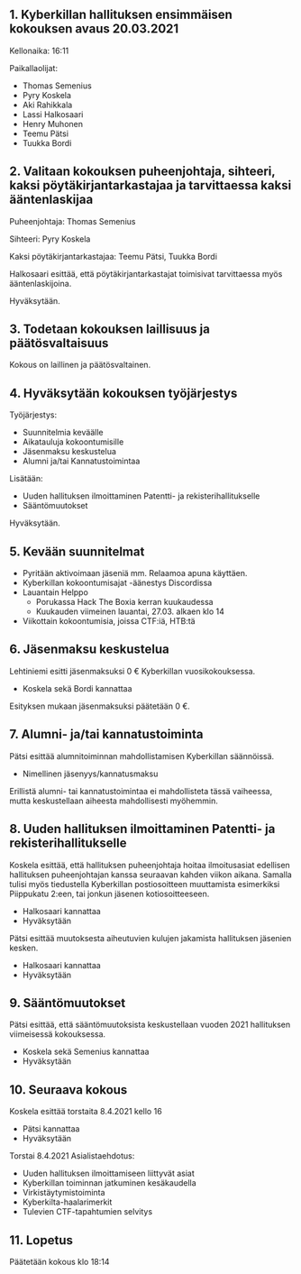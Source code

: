 ## 1. Kyberkillan hallituksen ensimmäisen kokouksen avaus 20.03.2021

Kellonaika: 16:11

Paikallaolijat:   
- Thomas Semenius
- Pyry Koskela
- Aki Rahikkala
- Lassi Halkosaari
- Henry Muhonen
- Teemu Pätsi
- Tuukka Bordi
                
                
## 2. Valitaan kokouksen puheenjohtaja, sihteeri, kaksi pöytäkirjantarkastajaa ja tarvittaessa kaksi ääntenlaskijaa

Puheenjohtaja: Thomas Semenius

Sihteeri: Pyry Koskela

Kaksi pöytäkirjantarkastajaa: Teemu Pätsi, Tuukka Bordi

Halkosaari esittää, että pöytäkirjantarkastajat toimisivat tarvittaessa myös ääntenlaskijoina.

Hyväksytään.


## 3. Todetaan kokouksen laillisuus ja päätösvaltaisuus

Kokous on laillinen ja päätösvaltainen.


## 4. Hyväksytään kokouksen työjärjestys

Työjärjestys:  

- Suunnitelmia keväälle
- Aikatauluja kokoontumisille
- Jäsenmaksu keskustelua
- Alumni ja/tai Kannatustoimintaa

Lisätään:

- Uuden hallituksen ilmoittaminen Patentti- ja rekisterihallitukselle
- Sääntömuutokset

Hyväksytään.


## 5. Kevään suunnitelmat

  * Pyritään aktivoimaan jäseniä mm. Relaamoa apuna käyttäen.
  * Kyberkillan kokoontumisajat -äänestys Discordissa
  * Lauantain Helppo
    * Porukassa Hack The Boxia kerran kuukaudessa
    * Kuukauden viimeinen lauantai, 27.03. alkaen klo 14
  * Viikottain kokoontumisia, joissa CTF:iä, HTB:tä  


## 6. Jäsenmaksu keskustelua

Lehtiniemi esitti jäsenmaksuksi 0 € Kyberkillan vuosikokouksessa.
  * Koskela sekä Bordi kannattaa

Esityksen mukaan jäsenmaksuksi päätetään 0 €.


## 7. Alumni- ja/tai kannatustoiminta

Pätsi esittää alumnitoiminnan mahdollistamisen Kyberkillan säännöissä.
  * Nimellinen jäsenyys/kannatusmaksu
  
Erillistä alumni- tai kannatustoimintaa ei mahdollisteta tässä vaiheessa, mutta keskustellaan aiheesta mahdollisesti myöhemmin.


## 8. Uuden hallituksen ilmoittaminen Patentti- ja rekisterihallitukselle

Koskela esittää, että hallituksen puheenjohtaja hoitaa ilmoitusasiat edellisen hallituksen puheenjohtajan kanssa seuraavan kahden viikon aikana.
Samalla tulisi myös tiedustella Kyberkillan postiosoitteen muuttamista esimerkiksi Piippukatu 2:een, tai jonkun jäsenen kotiosoitteeseen.
  * Halkosaari kannattaa
  * Hyväksytään

Pätsi esittää muutoksesta aiheutuvien kulujen jakamista hallituksen jäsenien kesken.
  * Halkosaari kannattaa
  * Hyväksytään


## 9. Sääntömuutokset

Pätsi esittää, että sääntömuutoksista keskustellaan vuoden 2021 hallituksen viimeisessä kokouksessa.
  * Koskela sekä Semenius kannattaa
  * Hyväksytään

## 10. Seuraava kokous
Koskela esittää torstaita 8.4.2021 kello 16
  * Pätsi kannattaa
  * Hyväksytään

  Torstai 8.4.2021 
  Asialistaehdotus:
  * Uuden hallituksen ilmoittamiseen liittyvät asiat
  * Kyberkillan toiminnan jatkuminen kesäkaudella
  * Virkistäytymistoiminta
  * Kyberkilta-haalarimerkit
  * Tulevien CTF-tapahtumien selvitys
  
## 11. Lopetus

Päätetään kokous klo 18:14
